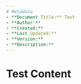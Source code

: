 ```yaml
---
# Metadata
- **Document Title:** Test
- **Author:**
- **Created:**
- **Last Updated:**
- **Version:**
- **Description:**
---
```

# Test Content